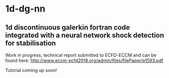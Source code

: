 # 1d-dg-nn
## 1d discontinuous galerkin fortran code integrated with a neural network shock detection for stabilisation

Work in progress, technical report submitted to ECFD-ECCM and can be found here: 
http://www.eccm-ecfd2018.org/admin/files/filePaper/p1593.pdf

Tutorial coming up soon!
